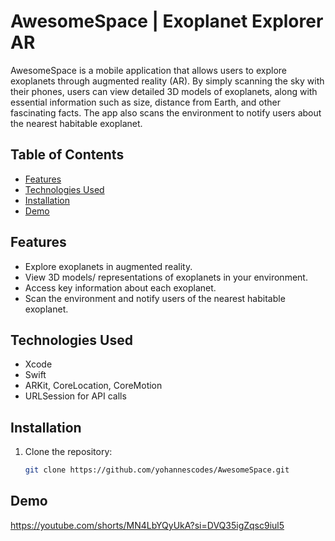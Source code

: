 # AwesomeSpace | Exoplanet Explorer AR

AwesomeSpace is a mobile application that allows users to explore exoplanets through augmented reality (AR). By simply scanning the sky with their phones, users can view detailed 3D models of exoplanets, along with essential information such as size, distance from Earth, and other fascinating facts. The app also scans the environment to notify users about the nearest habitable exoplanet.

## Table of Contents
- [Features](#features)
- [Technologies Used](#technologies-used)
- [Installation](#installation)
- [Demo](#demo)

## Features
- Explore exoplanets in augmented reality.
- View 3D models/ representations of exoplanets in your environment.
- Access key information about each exoplanet.
- Scan the environment and notify users of the nearest habitable exoplanet.

## Technologies Used
- Xcode
- Swift
- ARKit, CoreLocation, CoreMotion
- URLSession for API calls

## Installation
1. Clone the repository:
   ```bash
   git clone https://github.com/yohannescodes/AwesomeSpace.git

## Demo
https://youtube.com/shorts/MN4LbYQyUkA?si=DVQ35igZqsc9iul5



